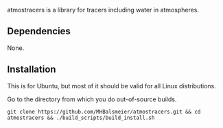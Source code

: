 atmostracers is a library for tracers including water in atmospheres.

## Dependencies

None.

## Installation

This is for Ubuntu, but most of it should be valid for all Linux distributions.

Go to the directory from which you do out-of-source builds.

	git clone https://github.com/MHBalsmeier/atmostracers.git && cd atmostracers && ./build_scripts/build_install.sh
	
